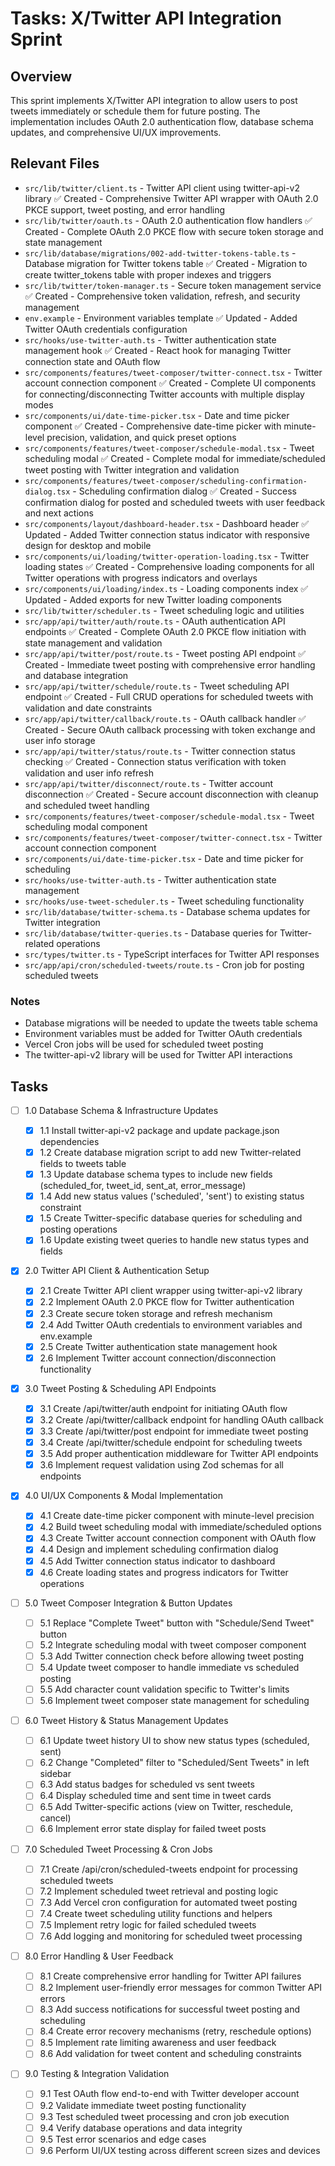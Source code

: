 # Tasks: X/Twitter API Integration Sprint

## Overview

This sprint implements X/Twitter API integration to allow users to post tweets immediately or schedule them for future posting. The implementation includes OAuth 2.0 authentication flow, database schema updates, and comprehensive UI/UX improvements.

## Relevant Files

- `src/lib/twitter/client.ts` - Twitter API client using twitter-api-v2 library ✅ Created - Comprehensive Twitter API wrapper with OAuth 2.0 PKCE support, tweet posting, and error handling
- `src/lib/twitter/oauth.ts` - OAuth 2.0 authentication flow handlers ✅ Created - Complete OAuth 2.0 PKCE flow with secure token storage and state management
- `src/lib/database/migrations/002-add-twitter-tokens-table.ts` - Database migration for Twitter tokens table ✅ Created - Migration to create twitter_tokens table with proper indexes and triggers
- `src/lib/twitter/token-manager.ts` - Secure token management service ✅ Created - Comprehensive token validation, refresh, and security management
- `env.example` - Environment variables template ✅ Updated - Added Twitter OAuth credentials configuration
- `src/hooks/use-twitter-auth.ts` - Twitter authentication state management hook ✅ Created - React hook for managing Twitter connection state and OAuth flow
- `src/components/features/tweet-composer/twitter-connect.tsx` - Twitter account connection component ✅ Created - Complete UI components for connecting/disconnecting Twitter accounts with multiple display modes
- `src/components/ui/date-time-picker.tsx` - Date and time picker component ✅ Created - Comprehensive date-time picker with minute-level precision, validation, and quick preset options
- `src/components/features/tweet-composer/schedule-modal.tsx` - Tweet scheduling modal ✅ Created - Complete modal for immediate/scheduled tweet posting with Twitter integration and validation
- `src/components/features/tweet-composer/scheduling-confirmation-dialog.tsx` - Scheduling confirmation dialog ✅ Created - Success confirmation dialog for posted and scheduled tweets with user feedback and next actions
- `src/components/layout/dashboard-header.tsx` - Dashboard header ✅ Updated - Added Twitter connection status indicator with responsive design for desktop and mobile
- `src/components/ui/loading/twitter-operation-loading.tsx` - Twitter loading states ✅ Created - Comprehensive loading components for all Twitter operations with progress indicators and overlays
- `src/components/ui/loading/index.ts` - Loading components index ✅ Updated - Added exports for new Twitter loading components
- `src/lib/twitter/scheduler.ts` - Tweet scheduling logic and utilities
- `src/app/api/twitter/auth/route.ts` - OAuth authentication API endpoints ✅ Created - Complete OAuth 2.0 PKCE flow initiation with state management and validation
- `src/app/api/twitter/post/route.ts` - Tweet posting API endpoint ✅ Created - Immediate tweet posting with comprehensive error handling and database integration
- `src/app/api/twitter/schedule/route.ts` - Tweet scheduling API endpoint ✅ Created - Full CRUD operations for scheduled tweets with validation and date constraints
- `src/app/api/twitter/callback/route.ts` - OAuth callback handler ✅ Created - Secure OAuth callback processing with token exchange and user info storage
- `src/app/api/twitter/status/route.ts` - Twitter connection status checking ✅ Created - Connection status verification with token validation and user info refresh
- `src/app/api/twitter/disconnect/route.ts` - Twitter account disconnection ✅ Created - Secure account disconnection with cleanup and scheduled tweet handling
- `src/components/features/tweet-composer/schedule-modal.tsx` - Tweet scheduling modal component
- `src/components/features/tweet-composer/twitter-connect.tsx` - Twitter account connection component
- `src/components/ui/date-time-picker.tsx` - Date and time picker for scheduling
- `src/hooks/use-twitter-auth.ts` - Twitter authentication state management
- `src/hooks/use-tweet-scheduler.ts` - Tweet scheduling functionality
- `src/lib/database/twitter-schema.ts` - Database schema updates for Twitter integration
- `src/lib/database/twitter-queries.ts` - Database queries for Twitter-related operations
- `src/types/twitter.ts` - TypeScript interfaces for Twitter API responses
- `src/app/api/cron/scheduled-tweets/route.ts` - Cron job for posting scheduled tweets

### Notes

- Database migrations will be needed to update the tweets table schema
- Environment variables must be added for Twitter OAuth credentials
- Vercel Cron jobs will be used for scheduled tweet posting
- The twitter-api-v2 library will be used for Twitter API interactions

## Tasks

- [ ] 1.0 Database Schema & Infrastructure Updates

  - [x] 1.1 Install twitter-api-v2 package and update package.json dependencies
  - [x] 1.2 Create database migration script to add new Twitter-related fields to tweets table
  - [x] 1.3 Update database schema types to include new fields (scheduled_for, tweet_id, sent_at, error_message)
  - [x] 1.4 Add new status values ('scheduled', 'sent') to existing status constraint
  - [x] 1.5 Create Twitter-specific database queries for scheduling and posting operations
  - [x] 1.6 Update existing tweet queries to handle new status types and fields

- [x] 2.0 Twitter API Client & Authentication Setup

  - [x] 2.1 Create Twitter API client wrapper using twitter-api-v2 library
  - [x] 2.2 Implement OAuth 2.0 PKCE flow for Twitter authentication
  - [x] 2.3 Create secure token storage and refresh mechanism
  - [x] 2.4 Add Twitter OAuth credentials to environment variables and env.example
  - [x] 2.5 Create Twitter authentication state management hook
  - [x] 2.6 Implement Twitter account connection/disconnection functionality

- [x] 3.0 Tweet Posting & Scheduling API Endpoints

  - [x] 3.1 Create /api/twitter/auth endpoint for initiating OAuth flow
  - [x] 3.2 Create /api/twitter/callback endpoint for handling OAuth callback
  - [x] 3.3 Create /api/twitter/post endpoint for immediate tweet posting
  - [x] 3.4 Create /api/twitter/schedule endpoint for scheduling tweets
  - [x] 3.5 Add proper authentication middleware for Twitter API endpoints
  - [x] 3.6 Implement request validation using Zod schemas for all endpoints

- [x] 4.0 UI/UX Components & Modal Implementation

  - [x] 4.1 Create date-time picker component with minute-level precision
  - [x] 4.2 Build tweet scheduling modal with immediate/scheduled options
  - [x] 4.3 Create Twitter account connection component with OAuth flow
  - [x] 4.4 Design and implement scheduling confirmation dialog
  - [x] 4.5 Add Twitter connection status indicator to dashboard
  - [x] 4.6 Create loading states and progress indicators for Twitter operations

- [ ] 5.0 Tweet Composer Integration & Button Updates

  - [ ] 5.1 Replace "Complete Tweet" button with "Schedule/Send Tweet" button
  - [ ] 5.2 Integrate scheduling modal with tweet composer component
  - [ ] 5.3 Add Twitter connection check before allowing tweet posting
  - [ ] 5.4 Update tweet composer to handle immediate vs scheduled posting
  - [ ] 5.5 Add character count validation specific to Twitter's limits
  - [ ] 5.6 Implement tweet composer state management for scheduling

- [ ] 6.0 Tweet History & Status Management Updates

  - [ ] 6.1 Update tweet history UI to show new status types (scheduled, sent)
  - [ ] 6.2 Change "Completed" filter to "Scheduled/Sent Tweets" in left sidebar
  - [ ] 6.3 Add status badges for scheduled vs sent tweets
  - [ ] 6.4 Display scheduled time and sent time in tweet cards
  - [ ] 6.5 Add Twitter-specific actions (view on Twitter, reschedule, cancel)
  - [ ] 6.6 Implement error state display for failed tweet posts

- [ ] 7.0 Scheduled Tweet Processing & Cron Jobs

  - [ ] 7.1 Create /api/cron/scheduled-tweets endpoint for processing scheduled tweets
  - [ ] 7.2 Implement scheduled tweet retrieval and posting logic
  - [ ] 7.3 Add Vercel cron configuration for automated tweet posting
  - [ ] 7.4 Create tweet scheduling utility functions and helpers
  - [ ] 7.5 Implement retry logic for failed scheduled tweets
  - [ ] 7.6 Add logging and monitoring for scheduled tweet processing

- [ ] 8.0 Error Handling & User Feedback

  - [ ] 8.1 Create comprehensive error handling for Twitter API failures
  - [ ] 8.2 Implement user-friendly error messages for common Twitter API errors
  - [ ] 8.3 Add success notifications for successful tweet posting and scheduling
  - [ ] 8.4 Create error recovery mechanisms (retry, reschedule options)
  - [ ] 8.5 Implement rate limiting awareness and user feedback
  - [ ] 8.6 Add validation for tweet content and scheduling constraints

- [ ] 9.0 Testing & Integration Validation
  - [ ] 9.1 Test OAuth flow end-to-end with Twitter developer account
  - [ ] 9.2 Validate immediate tweet posting functionality
  - [ ] 9.3 Test scheduled tweet processing and cron job execution
  - [ ] 9.4 Verify database operations and data integrity
  - [ ] 9.5 Test error scenarios and edge cases
  - [ ] 9.6 Perform UI/UX testing across different screen sizes and devices
